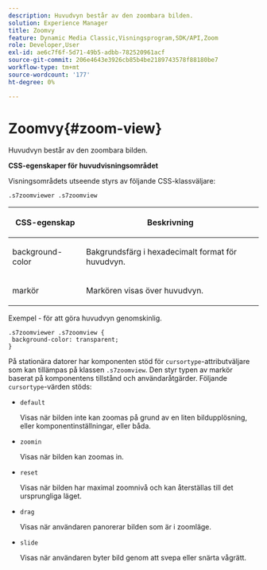 ```yaml
---
description: Huvudvyn består av den zoombara bilden.
solution: Experience Manager
title: Zoomvy
feature: Dynamic Media Classic,Visningsprogram,SDK/API,Zoom
role: Developer,User
exl-id: ae6c7f6f-5d71-49b5-adbb-782520961acf
source-git-commit: 206e4643e3926cb85b4be2189743578f88180be7
workflow-type: tm+mt
source-wordcount: '177'
ht-degree: 0%

---
```


# Zoomvy{#zoom-view}

Huvudvyn består av den zoombara bilden.

<!--<a id="section_061E550C1C1D4DB2BD663A898895B38C"></a>-->

**CSS-egenskaper för huvudvisningsområdet**

Visningsområdets utseende styrs av följande CSS-klassväljare:

```
.s7zoomviewer .s7zoomview
```

<table id="table_94EE3F5BBE4547C0B4943471CEE7EDE4"> 
 <thead> 
  <tr> 
   <th colname="col1" class="entry"> <p> CSS-egenskap </p> </th> 
   <th colname="col2" class="entry"> <p>Beskrivning </p> </th> 
  </tr> 
 </thead>
 <tbody> 
  <tr> 
   <td colname="col1"> <p> <span class="codeph"> background-color  </span> </p> </td> 
   <td colname="col2"> <p> Bakgrundsfärg i hexadecimalt format för huvudvyn. </p> </td> 
  </tr> 
  <tr> 
   <td colname="col1"> <p> <span class="codeph"> markör  </span> </p> </td> 
   <td colname="col2"> <p>Markören visas över huvudvyn. </p> </td> 
  </tr> 
 </tbody> 
</table>

Exempel - för att göra huvudvyn genomskinlig.

```
.s7zoomviewer .s7zoomview { 
 background-color: transparent; 
}
```

På stationära datorer har komponenten stöd för `cursortype`-attributväljare som kan tillämpas på klassen `.s7zoomview`. Den styr typen av markör baserat på komponentens tillstånd och användaråtgärder. Följande `cursortype`-värden stöds:

* `default`

   Visas när bilden inte kan zoomas på grund av en liten bildupplösning, eller komponentinställningar, eller båda.

* `zoomin`

   Visas när bilden kan zoomas in.

* `reset`

   Visas när bilden har maximal zoomnivå och kan återställas till det ursprungliga läget.

* `drag`

   Visas när användaren panorerar bilden som är i zoomläge.

* `slide`

   Visas när användaren byter bild genom att svepa eller snärta vågrätt.

